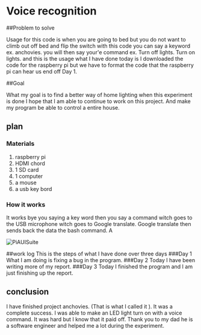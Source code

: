 # Voice recognition

##Problem to solve

Usage for this code is when you are going to bed but you do not want to climb out off bed and flip the switch with this code you can say a keyword ex. anchovies.
you will then say your'e command ex. Turn off lights. Turn on lights. and this is the usage
what I have done today is I downloaded the code for the raspberry pi but we have to format the code that the raspberry pi can hear us end off Day 1.

##Goal 

What my goal is to find a better way of home lighting when this experiment is done I hope that I am able to continue to work on this project. And make my program be able to control a entire house.
 
## plan

### Materials

1. raspberry pi
2. HDMI chord
3. 1 SD card
4. 1 computer
5. a mouse
6. a usb key bord

### How it works
It works bye you saying a key word then you say a command witch goes to the USB microphone witch goes to Google translate. Google translate
then sends back the data  the bash command. A 

![PiAUISuite](drawings/PiAUISuite.png)


##work log 
This is the steps of what I have done over three days
###Day 1
What I am doing is fixing a bug in the program.
###Day 2
Today I have been writing more of my report.
###Day 3 
Today I finished the program and I am just finishing up the report.

## conclusion
I have finished project anchovies. (That is what I called it ). It was a complete success. I was able to make an LED light turn on with a voice command. It was hard but I know that it paid off. Thank you to my dad he is a software engineer and helped me a lot during the experiment.